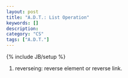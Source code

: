 ```yaml
---
layout: post
title: "A.D.T.: List Operation"
keywords: []
description: 
category: "CS"
tags: ["A.D.T."]
---
```

{% include JB/setup %}

1. reverseing: reverse element or reverse link.

